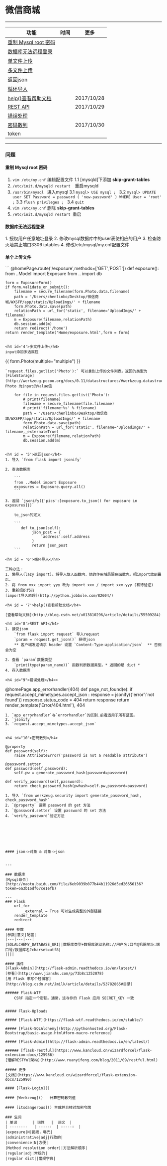 # 微信商城

---

|功能|时间|更多|
|---|---|---|
|[重制 Mysql root 密码](#1)|||
|[数据库无法远程登录](#2)|||
|[单文件上传](#3)|||
|[多文件上传](#4)|||
|[返回json](#5)|||
|[循环导入](#6)|||
|[help()查看帮助文档](#7)||2017/10/28|
|[REST API](#8)||2017/10/29|
|[错误处理](#9)|||2017/10/29|
|[密码散列](#10)||2017/10/30|
|token||||



---
### 问题

<h4 id='1'>重制 Mysql root 密码 </h4> 

1.  `vim /etc/my.cnf` 编辑配置文件
1.1 [mysqld]下添加 **skip-grant-tables** 
2. `/etc/init.d/mysqld restart  `重启mysqld 
3. `/usr/bin/mysql ` 进入mysql
3.1 `mysql> USE mysql ; `
3.2 ` mysql> UPDATE user SET Password = password ( 'new-password' ) WHERE User = 'root' ; `
3.3 `flush privileges ; `
3.4 `quit`
4. `vim /etc/my.cnf` 删除 **skip-grant-tables**
6. `/etc/init.d/mysqld restart `重启

<h4 id="2">数据库无法远程登录</h4> 
1. 授权用户任意地址登录
2. 修改mysql数据库中的user表使相应的用户
3. 检查防火墙禁止端口3306 iptables
4. 修改/etc/mysql/my.cnf配置文件

<h4 id='3'>单个上传文件</h4>
```
	@homePage.route('/exposure',methods=['GET','POST'])
	def exposure():
    from ..Model import Exposure
    from .. import db

    form = ExposureForm()
    if form.validate_on_submit():
        filename = secure_filename(form.Photo.data.filename)
        path = '/Users/chenlinbo/Desktop/微信商城/WXSFP/app/static/UploadImgs/' + filename
        form.Photo.data.save(path)
        relationPath = url_for('static', filename='UploadImgs/' + filename)
        m = Exposure(filename,relationPath)
        db.session.add(m)
        return redirect('/home')
    return render_template('Home/exposure.html',form = form)
```

<h4 id='4'>多文件上传</h4>
input添加多选属性
```
{{ form.Photo(multiple="multiple") }}
```
`request.files.getlist('Photo'):` 可以拿到上传的文件列表。返回的类型为[FileStorage](http://werkzeug.pocoo.org/docs/0.11/datastructures/#werkzeug.datastructures.FileStorage)。Photo 为input的Value值
```
        for file in request.files.getlist('Photo'):
            # print(filename)
            filename = secure_filename(file.filename)
            # print('filename:%s' % filename)
            path = '/Users/chenlinbo/Desktop/微信商城/WXSFP/app/static/UploadImgs/' + filename
            form.Photo.data.save(path)
            relationPath = url_for('static', filename='UploadImgs/' + filename,_external=True)
            m = Exposure(filename,relationPath)
            db.session.add(m)
```

<h4 id = '5'>返回json</h4>
1. 导入 `from flask import jsonify`

2. 查询数据库 

    ```
    from ..Model import Exposure
    exposures = Exposure.query.all()
    ```

3. 返回 `jsonify({'pics':[exposure.to_json() for exposure in exposures]})`
    
    to_json的定义
    
    ```
       def to_json(self):
            json_post = {
                'address':self.address
            }
            return json_post
    ```

<h4 id = '6'>循环导入</h4>

三种办法：
1. 懒导入(lazy import)。将导入放入函数内，他的作用域局限在函数内。把import放到最后。
2. 将 from xxx import yyy 改为 import xxx / import xxx.yyy (有待验证)
3. 重新组织代码
[import导入原理](http://python.jobbole.com/82604/)

<h4 id = '7'>help()查看帮助文档</h4>

[查看帮助文档](http://blog.csdn.net/u013810296/article/details/55509284)

<h4 id='8'>REST API</h4>
1. 接受json 
    `from flask import request` 导入request   
    `param = request.get_json()` 获得json   
    ** 客户端发送请求 header 设置 `Content-Type:application/json`  ** 否侧会为空

2. 查看 `param`数据类型  
    `print(type(param_name))` 函数判断数据类型。* 返回的是 dict *
4. 存入数据库

<h4 id="9">错误处理</h4>>
```
@homePage.app_errorhandler(404)
def page_not_found(e):
    if request.accept_mimetypes.accept_json :
        response = jsonify({'error':'not found'})
        response.status_code = 404
        return response
    return render_template('Error/404.html'), 404
```  
1. `app_errorhandler`与`errorhandler`的区别.前者适用于所有蓝图。
2. `jsonify` 
3. `request.accept_mimetypes.accept_json`


<h4 id="10">密码散列</h4>
```
    @property
    def password(self):
        raise AttributeError('password is not a readable attribute')

    @password.setter
    def password(self,password):
        self.pw = generate_password_hash(password=password)

    def verify_password(self,password):
        return check_password_hash(pwhash=self.pw,password=password)
```
1. 导入 `from werkzeug.security import generate_password_hash, check_password_hash`
2. `@property` 设置 password 的 get 方法
3. `@password.setter` 设置 password 的 set 方法 
4. `verify_password`验证方法







#### json->对象 & 对象->json


---

### 数据库
[Mysql命令](http://naotu.baidu.com/file/6eb9039b077b44b11926d5ed26656136?token=6a3b16df67ce1efb)

---
### Flask
	url_for
        _external = True 可以生成完整的外部链接
	render_template
	redirect

#### 参数
|参数|意义|配置|
|---|---|---|
|SQLALCHEMY_DATABASE_URI||数据库类型+数据库驱动名称://用户名:口令@机器地址:端口号/数据库名?charset=utf8|
||||

#### 插件
[Flask-Admin](http://flask-admin.readthedocs.io/en/latest/)
[参看](http://www.jianshu.com/p/73b8c1252078)
[用 Flask 来写个轻博客](http://blog.csdn.net/Jmilk/article/details/53782865#目录)	

###### Flask-WTF
	CSRF 指定一个密钥。通常，这与你的 Flask 应用 SECRET_KEY 一致


##### Flask-Uploads

##### [Flask-WTF](https://flask-wtf.readthedocs.io/en/stable/)

##### [Flask-SQLAlchemy](http://pythonhosted.org/Flask-Bootstrap/basic-usage.html#form-macro-reference)

##### [Flask-Admin](http://flask-admin.readthedocs.io/en/latest/)

###### [flask-restful](https://www.kancloud.cn/wizardforcel/flask-extension-docs/125986)
[理解RESTful架构](http://www.ruanyifeng.com/blog/2011/09/restful.html)

##### 更多
[文档](https://www.kancloud.cn/wizardforcel/flask-extension-docs/125990)

#### [Flask-Login]()

#### [Werkzeug]()   计算密码散列值

#### [itsdangerous]() 生成并且核对加密令牌

### 生词
| 单词       | 词性   |  词义  |
| --------   | -----:  | :----:  |
|exposure|N|揭发，曝光|
|administrative|adj|行政的|
|convenience|N|方便|
|Method resolution order||方法解析顺序|
|regular|adj|常规的|
|regular dict||常规字典|


